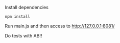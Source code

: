 Install dependencies

```npm install```

Run main.js and then access to http://127.0.0.1:8081/

Do tests with AB!!
